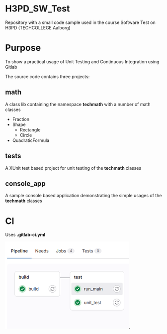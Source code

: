 # H3PD_SW_Test

Repository with a small code sample used in the course Software Test on H3PD (TECHCOLLEGE Aalborg)



# Purpose

To show a practical usage of Unit Testing and Continuous Integration using Gitlab


The source code contains three projects:

## math

A class lib containing the namespace **techmath** with a number of math classes

* Fraction
* Shape
	* Rectangle
	* Circle
* QuadraticFormula

## tests

A XUnit test based project for unit testing of the **techmath** classes

## console_app

A sample console based application demonstrating the simple usages of the **techmath** classes

# CI

Uses **.gitlab-ci.yml**

![Pipelines](pipelines.png "Gitlab Pipelines in this project").


